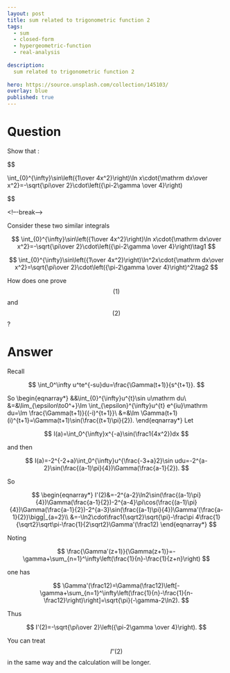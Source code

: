 ```yaml
---
layout: post
title: sum related to trigonometric function 2
tags:
  - sum  
  - closed-form
  - hypergeometric-function
  - real-analysis
  
description:  
  sum related to trigonometric function 2
  
hero: https://source.unsplash.com/collection/145103/
overlay: blue
published: true
---
```



# Question

Show that :

$$

\int_{0}^{\infty}\sin\left({1\over 4x^2}\right)\ln x\cdot{\mathrm dx\over x^2}=-\sqrt{\pi\over 2}\cdot\left({\pi-2\gamma \over 4}\right)

$$


<!–-break-–>

Consider these two similar integrals


$$
\int_{0}^{\infty}\sin\left({1\over 4x^2}\right)\ln x\cdot{\mathrm dx\over x^2}=-\sqrt{\pi\over 2}\cdot\left({\pi-2\gamma \over 4}\right)\tag1
$$



$$
\int_{0}^{\infty}\sin\left({1\over 4x^2}\right)\ln^2x\cdot{\mathrm dx\over x^2}=\sqrt{\pi\over 2}\cdot\left({\pi-2\gamma \over 4}\right)^2\tag2
$$


How does one prove $$(1)$$ and $$(2)$$?

# Answer

Recall

$$
 \int_0^\infty u^te^{-su}du=\frac{\Gamma(t+1)}{s^{t+1}}. 
$$

So
\begin{eqnarray*}
&&\int_{0}^{\infty}u^{t}\sin u\mathrm du\\
&=&\lim_{\epsilon\to0^+}\Im \int_{\epsilon}^{\infty}u^{t} e^{iu}\mathrm du=\Im \frac{\Gamma(t+1)}{(-i)^{t+1}}\\
&=&\Im \Gamma(t+1)(i)^{t+1}=\Gamma(t+1)\sin(\frac{(t+1)\pi}{2}).
\end{eqnarray*}
Let

$$
 I(a)=\int_0^{\infty}x^{-a}\sin(\frac1{4x^2})dx 
$$

and then

$$
I(a)=-2^{-2+a}\int_0^{\infty}u^{\frac{-3+a}2}\sin udu=-2^{a-2}\sin(\frac{(a-1)\pi}{4})\Gamma(\frac{a-1}{2}). 
$$

So

$$
\begin{eqnarray*}
I'(2)&=-2^{a-2}\ln2\sin(\frac{(a-1)\pi}{4})\Gamma(\frac{a-1}{2})-2^{a-4}\pi\cos(\frac{(a-1)\pi}{4})\Gamma(\frac{a-1}{2})-2^{a-3}\sin(\frac{(a-1)\pi}{4})\Gamma'(\frac{a-1}{2})\bigg|_{a=2}\\
&=-\ln2\cdot\frac1{\sqrt2}\sqrt{\pi}-\frac\pi 4\frac{1}{\sqrt2}\sqrt\pi-\frac{1}{2\sqrt2}\Gamma'(\frac12)
\end{eqnarray*}
$$

Noting

$$
 \frac{\Gamma'(z+1)}{\Gamma(z+1)}=-\gamma+\sum_{n=1}^\infty\left(\frac{1}{n}-\frac{1}{z+n}\right)
$$

one has

$$
 \Gamma'(\frac12)=\Gamma(\frac12)\left[-\gamma+\sum_{n=1}^\infty\left(\frac{1}{n}-\frac{1}{n-\frac12}\right)\right]=\sqrt{\pi}(-\gamma-2\ln2).
$$

Thus

$$
 I'(2)=-\sqrt{\pi\over 2}\left({\pi-2\gamma \over 4}\right). 
$$

You can treat $$I''(2)$$ in the same way and the calculation will be longer.